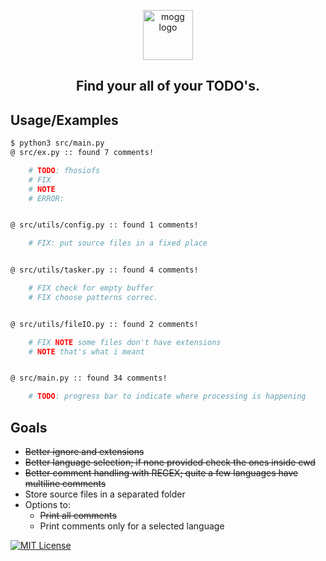 <p align="center"><img width="80" alt="mogg logo" src="https://raw.githubusercontent.com/deludankbz/mogg/refs/heads/main/extra/mogg-logo.png"></p>

<h2 align="center"> Find your all of your TODO's. </h2>

## Usage/Examples

```bash
$ python3 src/main.py
@ src/ex.py :: found 7 comments!

	# TODO: fhosiofs
	# FIX
	# NOTE
	# ERROR:


@ src/utils/config.py :: found 1 comments!

	# FIX: put source files in a fixed place


@ src/utils/tasker.py :: found 4 comments!

	# FIX check for empty buffer
	# FIX choose patterns correc.


@ src/utils/fileIO.py :: found 2 comments!

	# FIX NOTE some files don't have extensions
	# NOTE that's what i meant


@ src/main.py :: found 34 comments!

	# TODO: progress bar to indicate where processing is happening
```

## Goals
- <del>Better ignore and extensions</del>
- <del>Better language selection; if none provided check the ones inside cwd</del>
- <del>Better comment handling with REGEX; quite a few languages have multiline comments</del>
- Store source files in a separated folder
- Options to: 
    - <del>Print all comments</del>
    - Print comments only for a selected language

[![MIT License](https://img.shields.io/badge/License-MIT-green.svg)](https://choosealicense.com/licenses/mit/)
